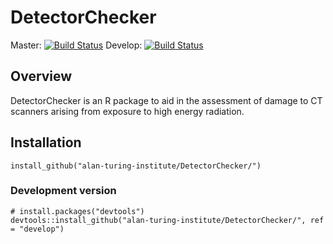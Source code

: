 # DetectorChecker 

Master: [![Build Status](https://travis-ci.com/alan-turing-institute/DetectorChecker.svg?token=zxQwzfsqCyEouTqXAVUn&branch=master)](https://travis-ci.com/alan-turing-institute/DetectorChecker) Develop: [![Build Status](https://travis-ci.com/alan-turing-institute/DetectorChecker.svg?token=zxQwzfsqCyEouTqXAVUn&branch=develop)](https://travis-ci.com/alan-turing-institute/DetectorChecker)


## Overview

DetectorChecker is an R package to aid in the assessment of damage to CT scanners arising from exposure to high energy radiation.


## Installation 

```
install_github("alan-turing-institute/DetectorChecker/")
```

### Development version

```
# install.packages("devtools")
devtools::install_github("alan-turing-institute/DetectorChecker/", ref = "develop")
```
